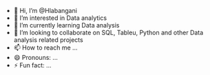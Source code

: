- 👋 Hi, I’m @Hlabangani
- 👀 I’m interested in Data analytics
- 🌱 I’m currently learning Data analysis
- 💞️ I’m looking to collaborate on SQL, Tableu, Python and other Data analysis related projects
- 📫 How to reach me ...
- 😄 Pronouns: ...
- ⚡ Fun fact: ...

<!---
Hlabangani/Hlabangani is a ✨ special ✨ repository because its `README.md` (this file) appears on your GitHub profile.
You can click the Preview link to take a look at your changes.
--->
